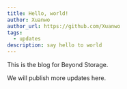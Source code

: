 ```yaml
---
title: Hello, world!
author: Xuanwo
author_url: https://github.com/Xuanwo
tags:
  - updates
description: say hello to world
---
```


This is the blog for Beyond Storage.

We will publish more updates here.